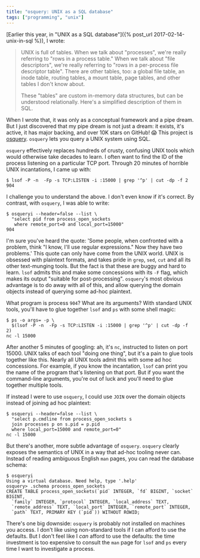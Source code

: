 ```yaml
---
title: "osquery: UNIX as a SQL database"
tags: ["programming", "unix"]
---
```


[Earlier this year, in "UNIX as a SQL database"]({% post_url 2017-02-14-unix-in-sql %}),
I wrote:

> UNIX is full of tables.
> When we talk about "processes", we're really referring to "rows in a process table."
> When we talk about "file descriptors", we're really referring to "rows in a per-process file descriptor table".
> There are other tables, too:
> a global file table,
> an inode table,
> routing tables,
> a mount table,
> page tables,
> and other tables I don't know about.
>
> These "tables" are custom in-memory data structures,
> but can be understood relationally.
> Here's a simplified description of them in SQL.

When I wrote that, it was only as a conceptual framework and a pipe dream.
But I just discovered that my pipe dream is not just a dream:
it exists, it's active, it has major backing, and over 10K stars on GitHub! 😱
This project is <a href="https://osquery.io/" target="_blank">osquery</a>.
`osquery` lets you query a UNIX system using SQL.

`osquery` effectively replaces hundreds of crusty, confusing UNIX tools
which would otherwise take decades to learn.
I often want to find the ID of the process listening on a particular TCP port.
Through 20 minutes of horrible UNIX incantations, I came up with:

```
$ lsof -P -n  -Fp -s TCP:LISTEN -i :15000 | grep '^p' | cut -dp -f 2
904
```

I challenge you to understand the above.
I don't even know if it's correct.
By contrast, with `osquery`, I was able to write:

```
$ osqueryi --header=false --list \
  "select pid from process_open_sockets
   where remote_port=0 and local_port=15000"
904
```

I'm sure you've heard the quote:
'Some people, when confronted with a problem, think "I know, I'll use regular expressions."
Now they have two problems.'
This quote can only have come from the UNIX world.
UNIX is obsessed with plaintext formats,
and takes pride in `grep`, `sed`, `cut` and all its other text-munging tools.
But the fact is that these are buggy and hard to learn.
`lsof` admits this and make some concessions with its `-F` flag,
which makes its output "suitable for post-processing".
`osquery`'s most obvious advantage is to do away with all of this,
and allow querying the domain objects
instead of querying some ad-hoc plaintext.

What program is process `904`?
What are its arguments?
With standard UNIX tools,
you'll have to glue together `lsof` and `ps` with some shell magic:

```
$ ps -o args= -p \
  $(lsof -P -n  -Fp -s TCP:LISTEN -i :15000 | grep '^p' | cut -dp -f 2)
nc -l 15000
```

After another 5 minutes of googling:
ah, it's `nc`, instructed to listen on port 15000.
UNIX talks of each tool "doing one thing",
but it's a pain to glue tools together like this.
Nearly all UNIX tools admit this with some ad hoc concessions.
For example, if you know the incantation,
`lsof` can print you the name of the program that's listening on that port.
But if you want the command-line arguments,
you're out of luck and you'll need to glue together multiple tools.

If instead I were to use `osquery`,
I could use `JOIN` over the domain objects instead of joining ad hoc plaintext:

```
$ osqueryi --header=false --list \
  "select p.cmdline from process_open_sockets s
  join processes p on s.pid = p.pid
  where local_port=15000 and remote_port=0"
nc -l 15000
```

But there's another, more subtle advantage of `osquery`.
`osquery` clearly exposes the semantics of UNIX
in a way that ad-hoc tooling never can.
Instead of reading ambiguous English `man` pages,
you can read the database schema:

```
$ osqueryi
Using a virtual database. Need help, type '.help'
osquery> .schema process_open_sockets
CREATE TABLE process_open_sockets(`pid` INTEGER, `fd` BIGINT, `socket` BIGINT,
  `family` INTEGER, `protocol` INTEGER, `local_address` TEXT,
  `remote_address` TEXT, `local_port` INTEGER, `remote_port` INTEGER,
  `path` TEXT, PRIMARY KEY (`pid`)) WITHOUT ROWID;
```

There's one big downside:
`osquery` is probably not installed on machines you access.
I don't like using non-standard tools if I can afford to use the defaults.
But I don't feel like I _can_ afford to use the defaults:
the time investment is too expensive
to consult the `man` page for `lsof` and `ps`
every time I want to investigate a process.
